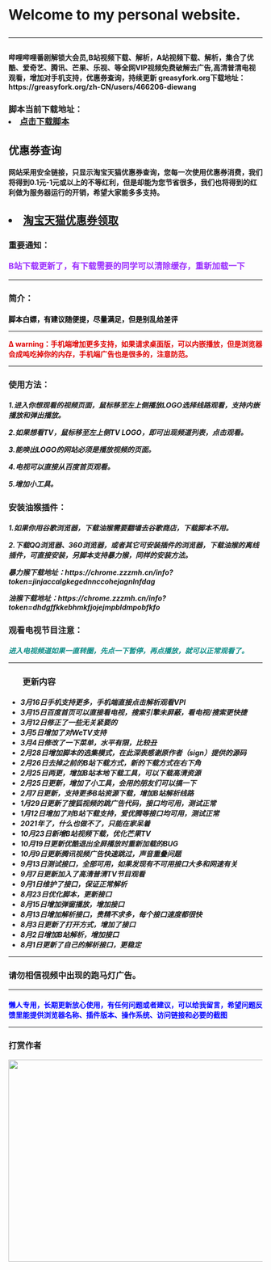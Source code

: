 <h1>
Welcome to my personal website.
<hr>
<h4>
哔哩哔哩番剧解锁大会员,B站视频下载、解析，A站视频下载、解析，集合了优酷、爱奇艺、腾讯、芒果、乐视、等全网VIP视频免费破解去广告,高清普清电视观看，增加对手机支持，优惠券查询，持续更新
greasyfork.org下载地址：https://greasyfork.org/zh-CN/users/466206-diewang
<h3>
脚本当前下载地址：
<div>
    <li>
         <a href="https://qsqrftih.github.io/logl/jb.js">点击下载脚本</a>
    </li>
</div>	
<h2>
优惠券查询
<h4>
网站采用安全链接，只显示淘宝天猫优惠券查询，您每一次使用优惠券消费，我们将得到0.1元-1元或以上的不等红利，但是却能为您节省很多，我们也将得到的红利做为服务器运行的开销，希望大家能多多支持。
<h2>
<div>
    <li>
	 <a href="https://zuihuitao.cn" target="_blank">淘宝天猫优惠券领取</a>
    </li>
</div>
<h3>
<p>重要通知：</p>
<div style="color:#9A2EFE">B站下载更新了，有下载需要的同学可以清除缓存，重新加载一下</div>
<hr>
<h3>
<p>简介：</p>
<h4>
<div style="color:#000">脚本白嫖，有建议随便提，尽量满足，但是别乱给差评</div>
<hr>
<div style="color:#DF0101">Δ  warning：手机端增加更多支持，如果请求桌面版，可以内嵌播放，但是浏览器会成吨吃掉你的内存，手机端广告也是很多的，注意防范。</div>
<hr>
<h3>
<p>使用方法：</p>
<h5>
<p>1.进入你想观看的视频页面，鼠标移至左上侧播放LOGO选择线路观看，支持内嵌播放和弹出播放。</p>
<p>2.如果想看TV，鼠标移至左上侧TV LOGO，即可出现频道列表，点击观看。</p>
<p>3.能唤出LOGO的网站必须是播放视频的页面。</p>
<p>4.电视可以直接从百度首页观看。</p>	
<p>5.增加小工具。</p>
<h3>
<p>安装油猴插件：</p>
<h5>
<p>1.如果你用谷歌浏览器，下载油猴需要翻墙去谷歌商店，下载脚本不用。</p>
<p>2.下载QQ浏览器、360浏览器，或者其它可安装插件的浏览器，下载油猴的离线插件，可直接安装，另脚本支持暴力猴，同样的安装方法。</p>
<p>暴力猴下载地址：https://chrome.zzzmh.cn/info?token=jinjaccalgkegednnccohejagnlnfdag</p>
<p>油猴下载地址：https://chrome.zzzmh.cn/info?token=dhdgffkkebhmkfjojejmpbldmpobfkfo</p>
<h3>
<p>观看电视节目注意：</p>
<h5>
<div style="color:#088A85">进入电视频道如果一直转圈，先点一下暂停，再点播放，就可以正常观看了。</div>
<hr>
<h3>
<ul>
更新内容
</ul>
<h5>
<ul>
<li>3月16日手机支持更多，手机端直接点击解析观看VPI</li>
<li>3月15日百度首页可以直接看电视，搜索引擎未屏蔽，看电视/搜索更快捷</li>
<li>3月12日修正了一些无关紧要的</li>
<li>3月5日增加了对WeTV支持</li>
<li>3月4日修改了一下菜单，水平有限，比较丑</li>
<li>2月28日增加脚本的选集模式，在此深表感谢原作者（sign）提供的源码</li>
<li>2月26日去掉之前的B站下载方式，新的下载方式在右下角</li>
<li>2月25日两更，增加B站本地下载工具，可以下载高清资源</li>
<li>2月25日更新，增加了小工具，会用的朋友们可以搞一下</li>
<li>2月7日更新，支持更多B站资源下载，增加B站解析线路</li>
<li>1月29日更新了搜狐视频的跳广告代码，接口均可用，测试正常</li>
<li>1月12日增加了对B站下载支持，爱优腾等接口均可用，测试正常</li>
<li>2021年了，什么也做不了，只能在家呆着</li>
<li>10月23日新增B站视频下载，优化芒果TV</li>
<li>10月19日更新优酷退出全屏播放时重新加载的BUG</li>
<li>10月9日更新腾讯视频广告快速跳过，声音重叠问题</li>
<li>9月13日测试接口，全部可用，如果发现有不可用接口大多和网速有关</li>
<li>9月7日更新加入了高清普清TV节目观看</li>
<li>9月1日维护了接口，保证正常解析</li>
<li>8月23日优化脚本，更新接口</li>
<li>8月15日增加弹窗播放，增加接口</li>
<li>8月13日增加解析接口，贵精不求多，每个接口速度都很快</li>
<li>8月3日更新了打开方式，增加了接口</li>
<li>8月2日增加B站解析，增加接口</li>
<li>8月1日更新了自己的解析接口，更稳定</li>
</ul>
<hr>
<h3>
<p>请勿相信视频中出现的跑马灯广告。</p>
<hr>
<h4>
<div style="color:blue">懒人专用，长期更新放心使用，有任何问题或者建议，可以给我留言，希望问题反馈里能提供浏览器名称、插件版本、操作系统、访问链接和必要的截图</div>
<hr>
<h3>
<p>打赏作者</p>
	<img src="https://qsqrftih.github.io/logl/shang.jpg" width="600" height="400">
